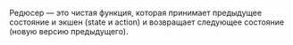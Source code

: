 Редюсер — это чистая функция, которая принимает предыдущее состояние и экшен (state и action) и возвращает следующее состояние (новую версию предыдущего).